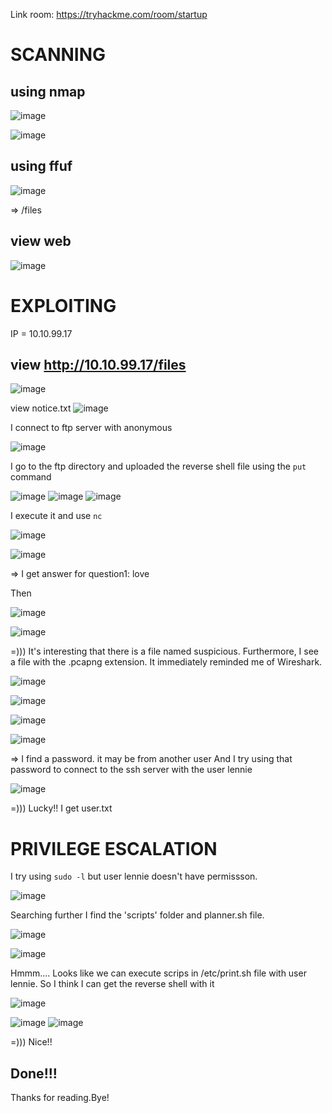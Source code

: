Link room: https://tryhackme.com/room/startup
# SCANNING
## using nmap
![image](https://github.com/nguyenngocdung18/tryhackme/assets/134156226/a6257203-b1a3-4d49-8757-766c4afda9d5)

![image](https://github.com/nguyenngocdung18/tryhackme/assets/134156226/058670ec-a0f0-4fae-a420-fc0158f47cab)

## using ffuf
![image](https://github.com/nguyenngocdung18/tryhackme/assets/134156226/292c76cc-2eb5-40b5-af49-22f4c3babeb7)

=> /files
## view web
![image](https://github.com/nguyenngocdung18/tryhackme/assets/134156226/372291d6-4e54-4baf-8ee2-7b8f7dfe92f1)

# EXPLOITING
IP = 10.10.99.17
## view http://10.10.99.17/files
![image](https://github.com/nguyenngocdung18/tryhackme/assets/134156226/33e70166-0dac-40c7-8baa-8477e3c3eff2)

view notice.txt
![image](https://github.com/nguyenngocdung18/tryhackme/assets/134156226/44a3522a-e5ba-465c-ba4e-243c4fbd521b)

I connect to ftp server with anonymous

![image](https://github.com/nguyenngocdung18/tryhackme/assets/134156226/a4d4b812-4abc-488e-9962-77e956f421d8)

I go to the ftp directory and uploaded the reverse shell file using the ```put``` command

![image](https://github.com/nguyenngocdung18/tryhackme/assets/134156226/f2e1cfe0-ee1a-4d96-80a5-a0a08cc9b102)
![image](https://github.com/nguyenngocdung18/tryhackme/assets/134156226/465f031e-68c1-45d8-a3a0-e6398bfa77e7)
![image](https://github.com/nguyenngocdung18/tryhackme/assets/134156226/31926f6e-ac9c-40ba-b991-1c6659ad13f4)

I execute it and use ```nc```

![image](https://github.com/nguyenngocdung18/tryhackme/assets/134156226/0185d17c-63f3-4039-91e4-becba2d929b1)

![image](https://github.com/nguyenngocdung18/tryhackme/assets/134156226/2c837806-68be-4362-ad29-70e572c61749)

=> I get answer for question1: love

Then 

![image](https://github.com/nguyenngocdung18/tryhackme/assets/134156226/7b729e26-3c11-46a0-9a75-a5cd3bdde391)

![image](https://github.com/nguyenngocdung18/tryhackme/assets/134156226/f3b21947-767e-44f7-9b9f-bae1300f2bce)

=))) It's interesting that there is a file named suspicious. Furthermore, I see a file with the .pcapng extension. It immediately reminded me of Wireshark.

![image](https://github.com/nguyenngocdung18/tryhackme/assets/134156226/22fdc005-9998-4b55-bbb8-dfb1f48bc028)


![image](https://github.com/nguyenngocdung18/tryhackme/assets/134156226/f5948ed2-a75c-4f5b-87eb-46aeef84917b)

![image](https://github.com/nguyenngocdung18/tryhackme/assets/134156226/7030bf43-6117-4e6b-a13b-2ebd8b18f7a9)

![image](https://github.com/nguyenngocdung18/tryhackme/assets/134156226/79d0c4b7-cd67-4c31-98a1-0425fa535b2c)

=> I find a password. it may be from another user
And I try using that password to connect to the ssh server with the user lennie

![image](https://github.com/nguyenngocdung18/tryhackme/assets/134156226/0d049d04-b8fd-4f14-b614-889c992ad2d7)

=))) Lucky!! I get user.txt
# PRIVILEGE ESCALATION
I try using ```sudo -l``` but user lennie doesn't have permissson.

![image](https://github.com/nguyenngocdung18/tryhackme/assets/134156226/3396ea14-00ed-470d-968d-b06433f752c0)

Searching further I find the 'scripts' folder and  planner.sh file.

![image](https://github.com/nguyenngocdung18/tryhackme/assets/134156226/b55f2dc8-921c-463a-baed-0294d5ae1e2a)

![image](https://github.com/nguyenngocdung18/tryhackme/assets/134156226/ed723958-4488-44ec-add9-0aa0d7bbdd5b)

Hmmm.... Looks like we can execute scrips in /etc/print.sh file with user lennie. So I think I can get the reverse shell with it

![image](https://github.com/nguyenngocdung18/tryhackme/assets/134156226/899e7792-3a5f-4678-a2b9-6ec42f941479)

![image](https://github.com/nguyenngocdung18/tryhackme/assets/134156226/b4df3963-a091-43e2-a6b8-f98e7b4caba5)
![image](https://github.com/nguyenngocdung18/tryhackme/assets/134156226/37d4e797-236a-457e-9c26-aee7ef4eaad5)

=))) Nice!!
## Done!!!
Thanks for reading.Bye!
